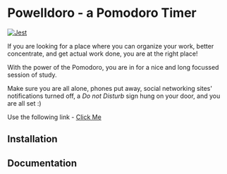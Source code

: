 # Powelldoro - a Pomodoro Timer

[![Jest](https://github.com/yitianwang18/cse112-s22-group14/actions/workflows/jest.yml/badge.svg?branch=main)](https://github.com/yitianwang18/cse112-s22-group14/actions/workflows/jest.yml)

If you are looking for a place where you can organize your work, better concentrate, and get actual work done, you are at the right place!

With the power of the Pomodoro, you are in for a nice and long focussed session of study.

Make sure you are all alone, phones put away, social networking sites' notifications turned off, a *Do not Disturb* sign hung on your door, and you are all set :)

Use the following link - [Click Me](https://powelldoro.web.app/)

## Installation

## Documentation
